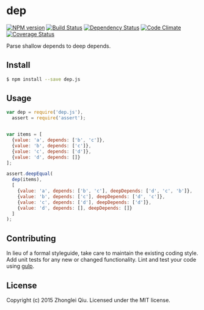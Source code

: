 # dep 
[![NPM version][npm-image]][npm-url] [![Build Status][travis-image]][travis-url] [![Dependency Status][daviddm-url]][daviddm-image] [![Code Climate][climate-image]][climate-url] [![Coverage Status][coveralls-image]][coveralls-url]

Parse shallow depends to deep depends.


## Install

```bash
$ npm install --save dep.js
```


## Usage

```javascript
var dep = require('dep.js'),
  assert = require('assert');


var items = [
  {value: 'a', depends: ['b', 'c']},
  {value: 'b', depends: ['c']},
  {value: 'c', depends: ['d']},
  {value: 'd', depends: []}
];

assert.deepEqual(
  dep(items),
  [
    {value: 'a', depends: ['b', 'c'], deepDepends: ['d', 'c', 'b']},
    {value: 'b', depends: ['c'], deepDepends: ['d', 'c']},
    {value: 'c', depends: ['d'], deepDepends: ['d']},
    {value: 'd', depends: [], deepDepends: []}
  ]
);
```

## Contributing

In lieu of a formal styleguide, take care to maintain the existing coding style. Add unit tests for any new or changed functionality. Lint and test your code using [gulp](http://gulpjs.com/).


## License

Copyright (c) 2015 Zhonglei Qiu. Licensed under the MIT license.


[climate-url]: https://codeclimate.com/github/qiu8310/dep
[climate-image]: https://codeclimate.com/github/qiu8310/dep/badges/gpa.svg
[npm-url]: https://npmjs.org/package/dep.js
[npm-image]: https://badge.fury.io/js/dep.js.svg
[travis-url]: https://travis-ci.org/qiu8310/dep
[travis-image]: https://travis-ci.org/qiu8310/dep.svg?branch=master
[daviddm-url]: https://david-dm.org/qiu8310/dep.svg?theme=shields.io
[daviddm-image]: https://david-dm.org/qiu8310/dep
[coveralls-url]: https://coveralls.io/r/qiu8310/dep
[coveralls-image]: https://coveralls.io/repos/qiu8310/dep/badge.png
